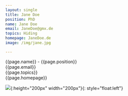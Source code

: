 ```yaml
---
layout: single
title: Jane Doe
position: PhD
name: Jane Doe
email: JaneDoe@gmx.de
topics: Hiding
homepage: JaneDoe.de
image: /img/jane.jpg

---
```


{{page.name}} - {{page.position}}  
{{page.email}}  
{{page.topics}}  
{{page.homepage}}

![](/team_members/img/skarsnik.png){:height="200px" width="200px"}{: style="float:left"}  